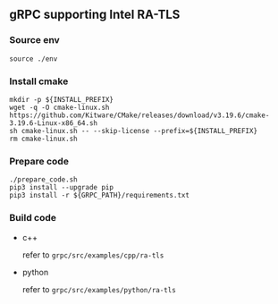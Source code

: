## gRPC supporting Intel RA-TLS

### Source env

```
source ./env
```

### Install cmake

```
mkdir -p ${INSTALL_PREFIX}
wget -q -O cmake-linux.sh https://github.com/Kitware/CMake/releases/download/v3.19.6/cmake-3.19.6-Linux-x86_64.sh
sh cmake-linux.sh -- --skip-license --prefix=${INSTALL_PREFIX}
rm cmake-linux.sh
```

### Prepare code

```
./prepare_code.sh
pip3 install --upgrade pip
pip3 install -r ${GRPC_PATH}/requirements.txt
```

### Build code

- c++

    refer to `grpc/src/examples/cpp/ra-tls`

- python

    refer to `grpc/src/examples/python/ra-tls`
